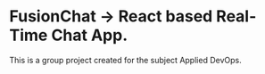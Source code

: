# FusionChat -> React based Real-Time Chat App.

This is a group project created for the subject Applied DevOps. 
